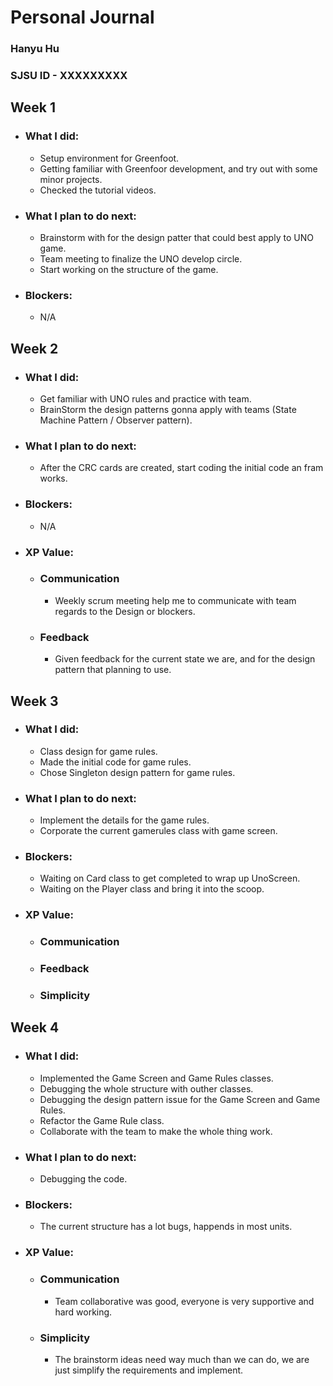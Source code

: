 # Personal Journal

### Hanyu Hu
### SJSU ID - XXXXXXXXX


## Week 1

- ### What I did: 
    - Setup environment for Greenfoot.
    - Getting familiar with Greenfoor development, and try out with some minor projects.
    - Checked the tutorial videos.

- ### What I plan to do next: 
    - Brainstorm with for the design patter that could best apply to UNO game.
    - Team meeting to finalize the UNO develop circle.
    - Start working on the structure of the game.

- ### Blockers: 
    - N/A


## Week 2

- ### What I did: 
    - Get familiar with UNO rules and practice with team.
    - BrainStorm the design patterns gonna apply with teams (State Machine Pattern / Observer pattern).

- ### What I plan to do next: 
    - After the CRC cards are created, start coding the initial code an fram works.

- ### Blockers: 
    - N/A

- ### XP Value:
    - ### Communication 
        - Weekly scrum meeting help me to communicate with team regards to the Design or blockers.
    - ### Feedback
        - Given feedback for the current state we are, and for the design pattern that planning to use.


## Week 3

- ### What I did: 
    - Class design for game rules.
    - Made the initial code for game rules.
    - Chose Singleton design pattern for game rules.

- ### What I plan to do next: 
    - Implement the details for the game rules.
    - Corporate the current gamerules class with game screen.

- ### Blockers: 
    - Waiting on Card class to get completed to wrap up UnoScreen. 
    - Waiting on the Player class and bring it into the scoop.

- ### XP Value:
    - ### Communication 
    - ### Feedback 
    - ### Simplicity 


## Week 4

- ### What I did: 
    - Implemented the Game Screen and Game Rules classes.
    - Debugging the whole structure with outher classes.
    - Debugging the design pattern issue for the Game Screen and Game Rules.
    - Refactor the Game Rule class.
    - Collaborate with the team to make the whole thing work.

- ### What I plan to do next: 
    - Debugging the code.

- ### Blockers: 
    - The current structure has a lot bugs, happends in most units.

- ### XP Value:
    - ### Communication 
        - Team collaborative was good, everyone is very supportive and hard working.
    - ### Simplicity
        - The brainstorm ideas need way much than we can do, we are just simplify the requirements and implement.